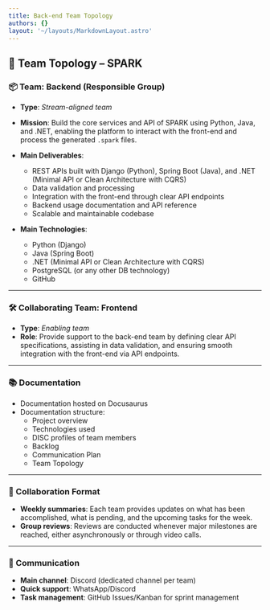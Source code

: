 ```yaml
---
title: Back-end Team Topology
authors: {}
layout: '~/layouts/MarkdownLayout.astro'
---
```


## 👥 Team Topology – SPARK

### 📦 Team: Backend (Responsible Group)

- **Type**: *Stream-aligned team*

- **Mission**: Build the core services and API of SPARK using Python, Java, and .NET, enabling the platform to interact with the front-end and process the generated `.spark` files.

- **Main Deliverables**:
  - REST APIs built with Django (Python), Spring Boot (Java), and .NET (Minimal API or Clean Architecture with CQRS)
  - Data validation and processing
  - Integration with the front-end through clear API endpoints
  - Backend usage documentation and API reference
  - Scalable and maintainable codebase

- **Main Technologies**:
  - Python (Django)
  - Java (Spring Boot)
  - .NET (Minimal API or Clean Architecture with CQRS)
  - PostgreSQL (or any other DB technology)
  - GitHub

---

### 🛠️ Collaborating Team: Frontend

- **Type**: *Enabling team*
- **Role**: Provide support to the back-end team by defining clear API specifications, assisting in data validation, and ensuring smooth integration with the front-end via API endpoints.

---

### 📚 Documentation

- Documentation hosted on Docusaurus
- Documentation structure:
  - Project overview
  - Technologies used
  - DISC profiles of team members
  - Backlog
  - Communication Plan
  - Team Topology

---

### 🔄 Collaboration Format

- **Weekly summaries**: Each team provides updates on what has been accomplished, what is pending, and the upcoming tasks for the week.
- **Group reviews**: Reviews are conducted whenever major milestones are reached, either asynchronously or through video calls.

---

### 💬 Communication

- **Main channel**: Discord (dedicated channel per team)
- **Quick support**: WhatsApp/Discord
- **Task management**: GitHub Issues/Kanban for sprint management
